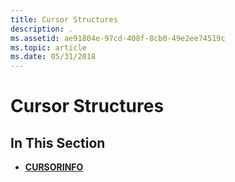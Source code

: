 ```yaml
---
title: Cursor Structures
description: .
ms.assetid: ae91804e-97cd-408f-8cb0-49e2ee74519c
ms.topic: article
ms.date: 05/31/2018
---
```


# Cursor Structures

## In This Section

-   [**CURSORINFO**](/windows/win32/api/winuser/ns-winuser-cursorinfo)

 

 




